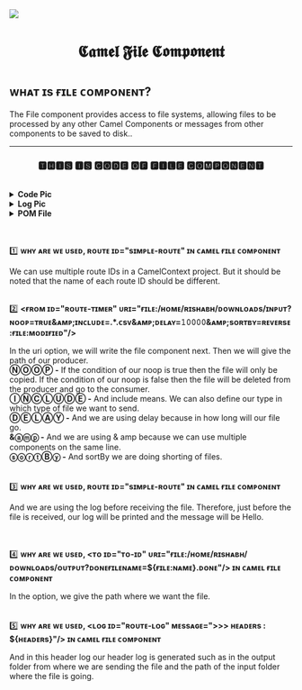 <img src="https://ezeiatech.com/wp-content/uploads/2019/05/apache-camel-interview-questions.jpg">
 <h1 align="center">𝕮𝖆𝖒𝖊𝖑 𝕱𝖎𝖑𝖊 𝕮𝖔𝖒𝖕𝖔𝖓𝖊𝖓𝖙 <h1>
  
## ᴡʜᴀᴛ ɪs ғɪʟᴇ ᴄᴏᴍᴘᴏɴᴇɴᴛ?
The File component provides access to file systems, allowing files to be processed by any other Camel Components or messages from other components to be saved to disk..
  
  <hr>
  <h3 align=center> 🆃🅷🅸🆂 🅸🆂 🅲🅾🅳🅴 🅾🅵 🅵🅸🅻🅴 🅲🅾🅼🅿🅾🅽🅴🅽🆃 </h3>
  
  <br>
  <details close="close"> 
  <summary><b>Code Pic</b></summary>   
     
   <p align ="center"><img src="https://github.com/rishabh-keen/photos.md/blob/master/1.png"></p>
  </details>
 
   <details close="close"> 
  <summary><b>Log Pic</b></summary>   
     
   <p align ="center"><img src="https://github.com/rishabh-keen/photos.md/blob/master/2.png"></p>
  </details>
 
   <details close="close"> 
  <summary><b>POM File</b></summary>   
     
   <h4>https://github.com/rishabh-keen/photos.md/blob/master/pom</h4>
  </details>
 <br>
 <br>
  
  :one: **ᴡʜʏ ᴀʀᴇ ᴡᴇ ᴜsᴇᴅ, ʀᴏᴜᴛᴇ ɪᴅ="sɪᴍᴘʟᴇ-ʀᴏᴜᴛᴇ" ɪɴ ᴄᴀᴍᴇʟ ғɪʟᴇ ᴄᴏᴍᴘᴏɴᴇɴᴛ**
  
  We can use multiple route IDs in a CamelContext project.  But it should be noted that the name of each route ID should be different.
  <br>
 <br>
 
 :two: **<ғʀᴏᴍ ɪᴅ="ʀᴏᴜᴛᴇ-ᴛɪᴍᴇʀ" ᴜʀɪ="ғɪʟᴇ:/ʜᴏᴍᴇ/ʀɪsʜᴀʙʜ/ᴅᴏᴡɴʟᴏᴀᴅs/ɪɴᴘᴜᴛ?ɴᴏᴏᴘ=ᴛʀᴜᴇ&ᴀᴍᴘ;ɪɴᴄʟᴜᴅᴇ=.*.ᴄsᴠ&ᴀᴍᴘ;ᴅᴇʟᴀʏ=𝟷𝟶𝟶𝟶𝟶&ᴀᴍᴘ;sᴏʀᴛʙʏ=ʀᴇᴠᴇʀsᴇ:ғɪʟᴇ:ᴍᴏᴅɪғɪᴇᴅ"/>**
  
  In the uri option, we will write the file component next.  Then we will give the path of our producer. <br> **ⓃⓄⓄⓅ -** If the condition of our noop is true then the file will only be copied.  If the condition of our noop is false then the file will be deleted from the producer and go to the consumer. <br> **ⒾⓃⒸⓁⓊⒹⒺ -** And include means.  We can also define our type in which type of file we want to send. <br> **ⒹⒺⓁⒶⓎ -** And we are using delay because in how long will our file go. <br> **&ⓐⓜⓟ -** And we are using & amp because we can use multiple components on the same line. <br> **ⓢⓞⓡⓣⒷⓨ -** And sortBy we are doing shorting of files. <br> 
  <br>
  <br>
  3️⃣ **ᴡʜʏ ᴀʀᴇ ᴡᴇ ᴜsᴇᴅ, ʀᴏᴜᴛᴇ ɪᴅ="sɪᴍᴘʟᴇ-ʀᴏᴜᴛᴇ" ɪɴ ᴄᴀᴍᴇʟ ғɪʟᴇ ᴄᴏᴍᴘᴏɴᴇɴᴛ**
  
  And we are using the log before receiving the file.  Therefore, just before the file is received, our log will be printed and the message will be Hello.
  <br>
  <br>
  <br>
  
   4️⃣ **ᴡʜʏ ᴀʀᴇ ᴡᴇ ᴜsᴇᴅ, <ᴛᴏ ɪᴅ="ᴛᴏ-ɪᴅ" ᴜʀɪ="ғɪʟᴇ:/ʜᴏᴍᴇ/ʀɪsʜᴀʙʜ/ᴅᴏᴡɴʟᴏᴀᴅs/ᴏᴜᴛᴘᴜᴛ?ᴅᴏɴᴇғɪʟᴇɴᴀᴍᴇ=${ғɪʟᴇ:ɴᴀᴍᴇ}.ᴅᴏɴᴇ"/> ɪɴ ᴄᴀᴍᴇʟ ғɪʟᴇ ᴄᴏᴍᴘᴏɴᴇɴᴛ**
 
  In the option, we give the path where we want the file.
 <br> 
 <br>
 <br>
 :five: **ᴡʜʏ ᴀʀᴇ ᴡᴇ ᴜsᴇᴅ, <ʟᴏɢ ɪᴅ="ʀᴏᴜᴛᴇ-ʟᴏɢ" ᴍᴇssᴀɢᴇ=">>> ʜᴇᴀᴅᴇʀs : ${ʜᴇᴀᴅᴇʀs}"/> ɪɴ ᴄᴀᴍᴇʟ ғɪʟᴇ ᴄᴏᴍᴘᴏɴᴇɴᴛ**
 
 And in this header log our header log is generated such as in the output folder from where we are sending the file and the path of the input folder where the file is going.

 
  
